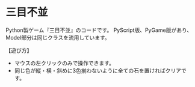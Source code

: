 # 三目不並
Python製ゲーム『三目不並』のコードです。
PyScript版、PyGame版があり、Model部分は同じクラスを流用しています。

【遊び方】
+ マウスの左クリックのみで操作できます。
+ 同じ色が縦・横・斜めに3色揃わないように全ての石を置ければクリアです。
